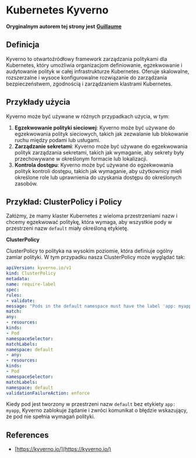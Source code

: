 # Kubernetes Kyverno

**Oryginalnym autorem tej strony jest** [**Guillaume**](https://www.linkedin.com/in/guillaume-chapela-ab4b9a196)

## Definicja&#x20;

Kyverno to otwartoźródłowy framework zarządzania politykami dla Kubernetes, który umożliwia organizacjom definiowanie, egzekwowanie i audytowanie polityk w całej infrastrukturze Kubernetes. Oferuje skalowalne, rozszerzalne i wysoce konfigurowalne rozwiązanie do zarządzania bezpieczeństwem, zgodnością i zarządzaniem klastrami Kubernetes.

## Przykłady użycia

Kyverno może być używane w różnych przypadkach użycia, w tym:

1. **Egzekwowanie polityki sieciowej**: Kyverno może być używane do egzekwowania polityk sieciowych, takich jak zezwalanie lub blokowanie ruchu między podami lub usługami.
2. **Zarządzanie sekretami**: Kyverno może być używane do egzekwowania polityk zarządzania sekretami, takich jak wymaganie, aby sekrety były przechowywane w określonym formacie lub lokalizacji.
3. **Kontrola dostępu**: Kyverno może być używane do egzekwowania polityk kontroli dostępu, takich jak wymaganie, aby użytkownicy mieli określone role lub uprawnienia do uzyskania dostępu do określonych zasobów.

## **Przykład: ClusterPolicy i Policy**

Załóżmy, że mamy klaster Kubernetes z wieloma przestrzeniami nazw i chcemy egzekwować politykę, która wymaga, aby wszystkie pody w przestrzeni nazw `default` miały określoną etykietę.

**ClusterPolicy**

ClusterPolicy to polityka na wysokim poziomie, która definiuje ogólny zamiar polityki. W tym przypadku nasza ClusterPolicy może wyglądać tak:
```yaml
apiVersion: kyverno.io/v1
kind: ClusterPolicy
metadata:
name: require-label
spec:
rules:
- validate:
message: "Pods in the default namespace must have the label 'app: myapp'"
match:
any:
- resources:
kinds:
- Pod
namespaceSelector:
matchLabels:
namespace: default
- any:
- resources:
kinds:
- Pod
namespaceSelector:
matchLabels:
namespace: default
validationFailureAction: enforce
```
Kiedy pod jest tworzony w przestrzeni nazw `default` bez etykiety `app: myapp`, Kyverno zablokuje żądanie i zwróci komunikat o błędzie wskazujący, że pod nie spełnia wymagań polityki.

## References

* [https://kyverno.io/](https://kyverno.io/)
